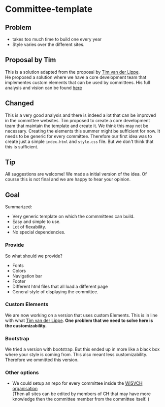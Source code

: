 # Committee-template

## Problem
- takes too much time to build one every year
- Style varies over the different sites.

## Proposal by Tim
This is a solution adapted from the proposal by [Tim van der Lippe](https://github.com/TimvdLippe).  
He proposed a solution where we have a core development team that implementes custom elements that can be used by committees. His full analysis and vision can be found [here](https://github.com/WISVCH/committee-website-vision/blob/master/README.md)  

## Changed
This is a very good analysis and there is indeed a lot that can be improved in the committee websites. Tim proposed to create a core development team that maintain the template and create it. We think this may not be necessary. Creating the elements this summer might be sufficient for now.
It needs to be generic for every committee. Therefore our first idea was to create just a simple `index.html` and `style.css` file. But we don't think that this is sufficient. 

## Tip
All suggestions are welcome! We made a initial version of the idea. Of course this is not final and we are happy to hear your opinion.

## Goal
Summarized: 
- Very generic template on which the commmittees can build. 
- Easy and simple to use. 
- Lot of flexability. 
- No special dependencies.

### Provide
So what should we provide?
- Fonts
- Colors
- Navigation bar
- Footer
- Different html files that all load a different page
- General style of displaying the committee.

### Custom Elements
We are now working on a version that uses custom Elements. This is in line with what [Tim van der Lippe](https://github.com/TimvdLippe). **One problem that we need to solve here is the customizability.**

### Bootstrap
We tried a version with bootstrap. But this ended up in more like a black box where your style is coming from. This also meant less customizability. Therefore we ommitted this version.

### Other options
- We could setup an repo for every committee inside the [WISVCH organisation](https://github.com/WISVCH)  
(Then all sites can be edited by members of CH that may have more knowledge then the committee member from the committee itself. )


